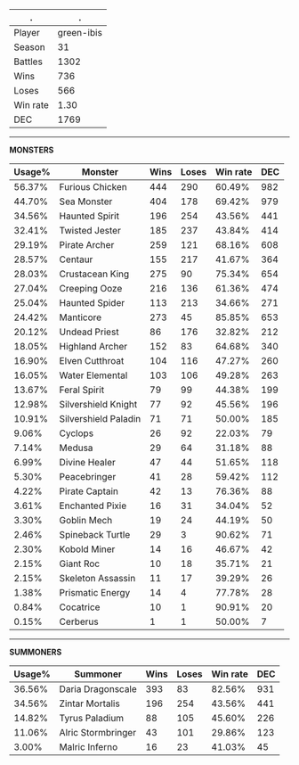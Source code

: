 .|.
|-|-
Player|green-ibis
Season|31
Battles|1302
Wins|736
Loses|566
Win rate|1.30
DEC|1769

---
**MONSTERS**

Usage%|Monster|Wins|Loses|Win rate|DEC|
-|-|-|-|-|-|
56.37%|Furious Chicken|444|290|60.49%|982|
44.70%|Sea Monster|404|178|69.42%|979|
34.56%|Haunted Spirit|196|254|43.56%|441|
32.41%|Twisted Jester|185|237|43.84%|414|
29.19%|Pirate Archer|259|121|68.16%|608|
28.57%|Centaur|155|217|41.67%|364|
28.03%|Crustacean King|275|90|75.34%|654|
27.04%|Creeping Ooze|216|136|61.36%|474|
25.04%|Haunted Spider|113|213|34.66%|271|
24.42%|Manticore|273|45|85.85%|653|
20.12%|Undead Priest|86|176|32.82%|212|
18.05%|Highland Archer|152|83|64.68%|340|
16.90%|Elven Cutthroat|104|116|47.27%|260|
16.05%|Water Elemental|103|106|49.28%|263|
13.67%|Feral Spirit|79|99|44.38%|199|
12.98%|Silvershield Knight|77|92|45.56%|196|
10.91%|Silvershield Paladin|71|71|50.00%|185|
9.06%|Cyclops|26|92|22.03%|79|
7.14%|Medusa|29|64|31.18%|88|
6.99%|Divine Healer|47|44|51.65%|118|
5.30%|Peacebringer|41|28|59.42%|112|
4.22%|Pirate Captain|42|13|76.36%|88|
3.61%|Enchanted Pixie|16|31|34.04%|52|
3.30%|Goblin Mech|19|24|44.19%|50|
2.46%|Spineback Turtle|29|3|90.62%|71|
2.30%|Kobold Miner|14|16|46.67%|42|
2.15%|Giant Roc|10|18|35.71%|21|
2.15%|Skeleton Assassin|11|17|39.29%|26|
1.38%|Prismatic Energy|14|4|77.78%|28|
0.84%|Cocatrice|10|1|90.91%|20|
0.15%|Cerberus|1|1|50.00%|7|

---
**SUMMONERS**

Usage%|Summoner|Wins|Loses|Win rate|DEC|
-|-|-|-|-|-|
36.56%|Daria Dragonscale|393|83|82.56%|931|
34.56%|Zintar Mortalis|196|254|43.56%|441|
14.82%|Tyrus Paladium|88|105|45.60%|226|
11.06%|Alric Stormbringer|43|101|29.86%|123|
3.00%|Malric Inferno|16|23|41.03%|45|
